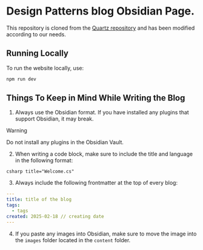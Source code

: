 # Design Patterns blog Obsidian Page.

This repository is cloned from the [Quartz repository](https://github.com/jackyzha0/quartz) and has been modified according to our needs.

## Running Locally

To run the website locally, use:

```bash
npm run dev
```

## Things To Keep in Mind While Writing the Blog

1. Always use the Obsidian format. If you have installed any plugins that support Obsidian, it may break.

> [!WARNING]
> Do not install any plugins in the Obsidian Vault.

2. When writing a code block, make sure to include the title and language in the following format:

```
csharp title="Welcome.cs"
```

3. Always include the following frontmatter at the top of every blog:

```yaml
---
title: title of the blog
tags:
  - tags
created: 2025-02-18 // creating date
---
```

4. If you paste any images into Obsidian, make sure to move the image into the `images` folder located in the `content` folder.
